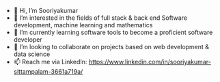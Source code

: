 - 👋 Hi, I’m Sooriyakumar
- 👀 I’m interested in the fields of full stack & back end Software development, machine learning and mathematics
- 🌱 I’m currently learning software tools to become a proficient software developer
- 💞️ I’m looking to collaborate on projects based on web development & data science
- 📫 Reach me via LinkedIn: https://www.linkedin.com/in/sooriyakumar-sittampalam-3661a719a/

<!---
Sooriyakumar23/Sooriyakumar23 is a ✨ special ✨ repository because its `README.md` (this file) appears on your GitHub profile.
You can click the Preview link to take a look at your changes.
--->
